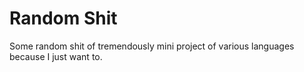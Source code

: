 # Random Shit
Some random shit of tremendously mini project of various languages because I just want to.
